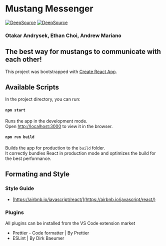# Mustang Messenger
[![DeepSource](https://deepsource.io/gh/otakaran/mustang-messenger.svg/?label=active+issues&show_trend=true)](https://deepsource.io/gh/otakaran/mustang-messenger/?ref=repository-badge)
[![DeepSource](https://deepsource.io/gh/otakaran/mustang-messenger.svg/?label=resolved+issues&show_trend=true)](https://deepsource.io/gh/otakaran/mustang-messenger/?ref=repository-badge)
### Otakar Andrysek, Ethan Choi, Andrew Mariano

## The best way for mustangs to communicate with each other!

This project was bootstrapped with [Create React App](https://github.com/facebook/create-react-app).

## Available Scripts
In the project directory, you can run:

#### `npm start`
Runs the app in the development mode.\
Open [http://localhost:3000](http://localhost:3000) to view it in the browser.

#### `npm run build`
Builds the app for production to the `build` folder.\
It correctly bundles React in production mode and optimizes the build for the best performance.


## Formating and Style
### Style Guide
- [https://airbnb.io/javascript/react/](https://airbnb.io/javascript/react/)

### Plugins
All plugins can be installed from the VS Code extension market
- Prettier - Code formatter     | By Prettier
- ESLint    | By Dirk Baeumer
